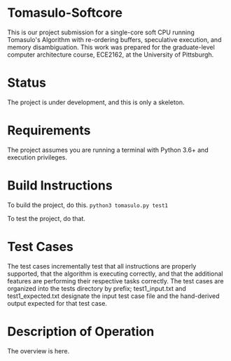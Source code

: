 # Tomasulo-Softcore
This is our project submission for a single-core soft CPU running Tomasulo's Algorithm with re-ordering buffers, speculative execution, and memory disambiguation.  This work was prepared for the graduate-level computer architecture course, ECE2162, at the University of Pittsburgh.

# Status
The project is under development, and this is only a skeleton.

# Requirements
The project assumes you are running a terminal with Python 3.6+ and execution privileges.

# Build Instructions
To build the project, do this.
`python3 tomasulo.py test1`

To test the project, do that.

# Test Cases
The test cases incrementally test that all instructions are properly supported, that the algorithm is executing correctly, and that the additional features are performing their respective tasks correctly.  The test cases are organized into the tests directory by prefix; test1_input.txt and test1_expected.txt designate the input test case file and the hand-derived output expected for that test case.

# Description of Operation
The overview is here.
